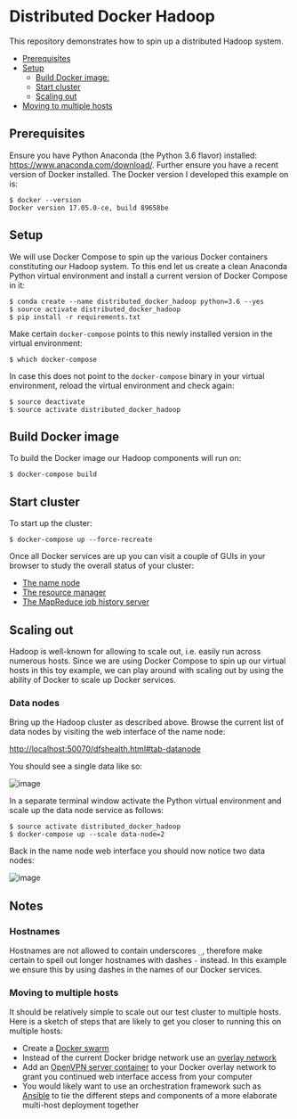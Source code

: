 # Distributed Docker Hadoop

This repository demonstrates how to spin up a distributed Hadoop system.

* [Prerequisites](#prerequisites)
* [Setup](#setup)
  * [Build Docker image:](#build-docker-image)
  * [Start cluster](#start-cluster)
  * [Scaling out](#scaling-out)
* [Moving to multiple hosts](#moving-to-multiple-hosts)

## Prerequisites

Ensure you have Python Anaconda (the Python 3.6 flavor) installed: https://www.anaconda.com/download/.
Further ensure you have a recent version of Docker installed.
The Docker version I developed this example on is:

    $ docker --version
    Docker version 17.05.0-ce, build 89658be

## Setup

We will use Docker Compose to spin up the various Docker containers constituting
our Hadoop system.
To this end let us create a clean Anaconda Python virtual environment and install
a current version of Docker Compose in it:

    $ conda create --name distributed_docker_hadoop python=3.6 --yes
    $ source activate distributed_docker_hadoop
    $ pip install -r requirements.txt

Make certain `docker-compose` points to this newly installed version in the virtual
environment:

    $ which docker-compose

In case this does not point to the `docker-compose` binary in your virtual environment,
reload the virtual environment and check again:

    $ source deactivate
    $ source activate distributed_docker_hadoop

## Build Docker image

To build the Docker image our Hadoop components will run on:

    $ docker-compose build

## Start cluster

To start up the cluster:

    $ docker-compose up --force-recreate

Once all Docker services are up you can visit a couple of GUIs in your browser
to study the overall status of your cluster:

* [The name node](http://localhost:50070)
* [The resource manager](http://localhost:8088)
* [The MapReduce job history server](http://localhost:8088)

## Scaling out

Hadoop is well-known for allowing to scale out, i.e. easily run across numerous hosts.
Since we are using Docker Compose to spin up our virtual hosts in this toy example, we can
play around with scaling out by using the ability of Docker to scale up Docker services.

### Data nodes

Bring up the Hadoop cluster as described above.
Browse the current list of data nodes by visiting the web interface of the name node:

[http://localhost:50070/dfshealth.html#tab-datanode](http://localhost:50070/dfshealth.html#tab-datanode)

You should see a single data like so:

![image](https://user-images.githubusercontent.com/3273502/29886791-98f586f4-8dbb-11e7-9bbb-ca6d8314de2f.png)

In a separate terminal window activate the Python virtual environment and scale
up the data node service as follows:

    $ source activate distributed_docker_hadoop
    $ docker-compose up --scale data-node=2

Back in the name node web interface you should now notice two data nodes:

![image](https://user-images.githubusercontent.com/3273502/29886878-e00ef7a0-8dbb-11e7-8e91-54117244b115.png)

## Notes

### Hostnames

Hostnames are not allowed to contain underscores `_`, therefore make certain
to spell out longer hostnames with dashes `-` instead.
In this example we ensure this by using dashes in the names of our Docker services.

### Moving to multiple hosts

It should be relatively simple to scale out our test cluster to multiple hosts.
Here is a sketch of steps that are likely to get you closer to running this on multiple hosts:

* Create a [Docker swarm](https://docs.docker.com/engine/swarm/)
* Instead of the current Docker bridge network use an
  [overlay network](https://docs.docker.com/engine/userguide/networking/get-started-overlay/)
* Add an [OpenVPN server container](https://github.com/kylemanna/docker-openvpn) to your
  Docker overlay network to grant you continued web interface access from your computer
* You would likely want to use an orchestration framework such as
  [Ansible](https://www.ansible.com/) to tie the different steps and components
  of a more elaborate multi-host deployment together
